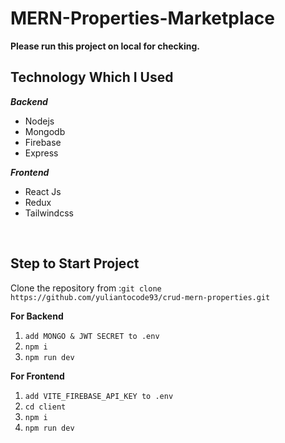 # MERN-Properties-Marketplace

**Please run this project on local for checking.**

## Technology Which I Used

**_Backend_**

- Nodejs
- Mongodb
- Firebase
- Express

**_Frontend_**

- React Js
- Redux
- Tailwindcss

<br />

## Step to Start Project

Clone the repository from :`git clone https://github.com/yuliantocode93/crud-mern-properties.git`

**For Backend**

1. `add MONGO & JWT SECRET to .env`
2. `npm i`
3. `npm run dev`

**For Frontend**

1. `add VITE_FIREBASE_API_KEY to .env`
2. `cd client`
3. `npm i`
4. `npm run dev`
